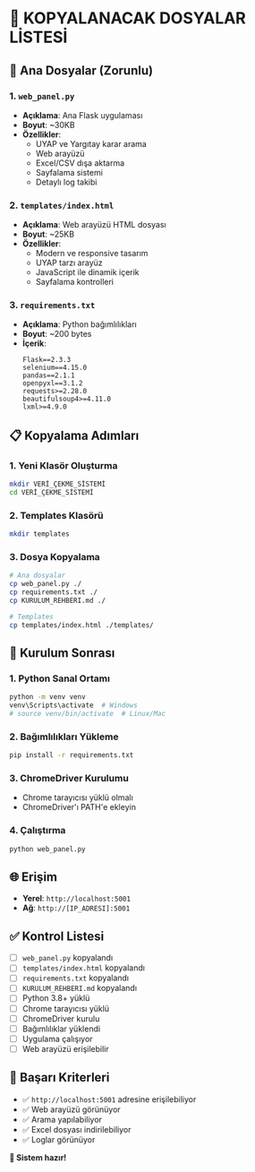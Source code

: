 # 📁 KOPYALANACAK DOSYALAR LİSTESİ

## 🎯 Ana Dosyalar (Zorunlu)

### 1. `web_panel.py`
- **Açıklama**: Ana Flask uygulaması
- **Boyut**: ~30KB
- **Özellikler**: 
  - UYAP ve Yargıtay karar arama
  - Web arayüzü
  - Excel/CSV dışa aktarma
  - Sayfalama sistemi
  - Detaylı log takibi

### 2. `templates/index.html`
- **Açıklama**: Web arayüzü HTML dosyası
- **Boyut**: ~25KB
- **Özellikler**:
  - Modern ve responsive tasarım
  - UYAP tarzı arayüz
  - JavaScript ile dinamik içerik
  - Sayfalama kontrolleri

### 3. `requirements.txt`
- **Açıklama**: Python bağımlılıkları
- **Boyut**: ~200 bytes
- **İçerik**:
  ```
  Flask==2.3.3
  selenium==4.15.0
  pandas==2.1.1
  openpyxl==3.1.2
  requests>=2.28.0
  beautifulsoup4>=4.11.0
  lxml>=4.9.0
  ```

## 📋 Kopyalama Adımları

### 1. Yeni Klasör Oluşturma
```bash
mkdir VERİ_ÇEKME_SİSTEMİ
cd VERİ_ÇEKME_SİSTEMİ
```

### 2. Templates Klasörü
```bash
mkdir templates
```

### 3. Dosya Kopyalama
```bash
# Ana dosyalar
cp web_panel.py ./
cp requirements.txt ./
cp KURULUM_REHBERI.md ./

# Templates
cp templates/index.html ./templates/
```

## 🔧 Kurulum Sonrası

### 1. Python Sanal Ortamı
```bash
python -m venv venv
venv\Scripts\activate  # Windows
# source venv/bin/activate  # Linux/Mac
```

### 2. Bağımlılıkları Yükleme
```bash
pip install -r requirements.txt
```

### 3. ChromeDriver Kurulumu
- Chrome tarayıcısı yüklü olmalı
- ChromeDriver'ı PATH'e ekleyin

### 4. Çalıştırma
```bash
python web_panel.py
```

## 🌐 Erişim
- **Yerel**: `http://localhost:5001`
- **Ağ**: `http://[IP_ADRESI]:5001`

## ✅ Kontrol Listesi
- [ ] `web_panel.py` kopyalandı
- [ ] `templates/index.html` kopyalandı
- [ ] `requirements.txt` kopyalandı
- [ ] `KURULUM_REHBERI.md` kopyalandı
- [ ] Python 3.8+ yüklü
- [ ] Chrome tarayıcısı yüklü
- [ ] ChromeDriver kurulu
- [ ] Bağımlılıklar yüklendi
- [ ] Uygulama çalışıyor
- [ ] Web arayüzü erişilebilir

## 🎯 Başarı Kriterleri
- ✅ `http://localhost:5001` adresine erişilebiliyor
- ✅ Web arayüzü görünüyor
- ✅ Arama yapılabiliyor
- ✅ Excel dosyası indirilebiliyor
- ✅ Loglar görünüyor

**🚀 Sistem hazır!**
